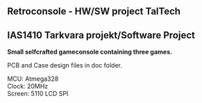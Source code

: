 ## Retroconsole - HW/SW project TalTech
IAS1410 Tarkvara projekt/Software Project
---
**Small selfcrafted gameconsole containing three games.**

PCB and Case design files in doc folder.

MCU: Atmega328  
Clock: 20MHz  
Screen: 5110 LCD SPI  